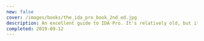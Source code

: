 ```yaml
---
new: false
cover: /images/books/the_ida_pro_book_2nd_ed.jpg
description: An excellent guide to IDA Pro. It's relatively old, but it aged very well, as the core concepts didn't change with the following IDA versions.
completed: 2019-09-12
---
```

